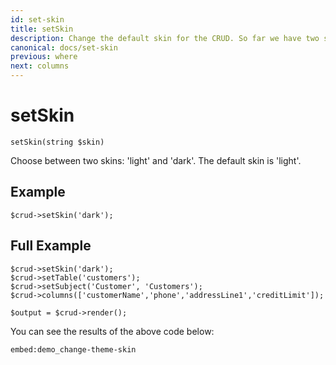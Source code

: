 ```yaml
---
id: set-skin
title: setSkin
description: Change the default skin for the CRUD. So far we have two skins: light and dark. 
canonical: docs/set-skin
previous: where
next: columns
---
```


# setSkin

<pre><code class="language-php">setSkin(string $skin)</code></pre>

Choose between two skins: 'light' and 'dark'. The default skin is 'light'.

## Example

<pre><code class="language-php">$crud->setSkin('dark'); </code></pre>

## Full Example

<pre><code class="language-php">$crud->setSkin('dark');
$crud->setTable('customers');
$crud->setSubject('Customer', 'Customers');
$crud->columns(['customerName','phone','addressLine1','creditLimit']);

$output = $crud->render();</code></pre>

You can see the results of the above code below:

`embed:demo_change-theme-skin`
